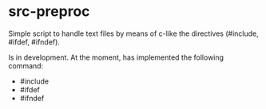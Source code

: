 src-preproc
===========

Simple script to handle text files by means of c-like the directives (#include, #ifdef, #ifndef).

Is in development. At the moment, has implemented the following command:
* #include
* #ifdef
* #ifndef
